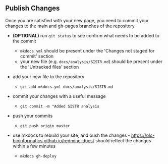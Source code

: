 ## Publish Changes

Once you are satisfied with your new page, you need to commit your changes to the main and gh-pages branches of the repository 

- **(OPTIONAL)** run `git status` to see confirm what needs to be added to the commit

	- `mkdocs.yml` should be present under the 'Changes not staged for commit' section
	- your new file (e.g. `docs/analysis/SISTR.md`) should be present under the 'Untracked files' section

- add your new file to the repository

	- `git add mkdocs.yml docs/analysis/SISTR.md`
	
- commit your changes with a useful message

	- `git commit -m "Added SISTR analysis`
	
- push your commits

	- `git push origin master`
	
- use mkdocs to rebuild your site, and push the changes - https://olc-bioinformatics.github.io/redmine-docs/ should reflect the changes within a few minutes

	- `mkdocs gh-deploy`
